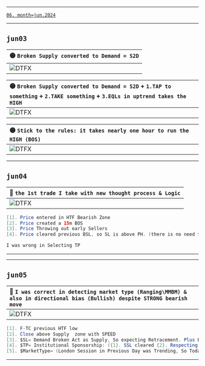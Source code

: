 ___    
[`06. month=jun.2024`](https://www.forexfactory.com/calendar?month=jun.2024)
___    
## `jun03`
| 🟡 `Broken Supply converted to Demand = S2D` |
| :--- |
| ![DTFX](https://www.tradingview.com/x/1kemX7uw/ "DTFX") |

| 🟡 `Broken Supply converted to Demand = S2D` + `1.TAP to something` + `2.TAKE something` + `3.EQLs in uptrend takes the HIGH` |
| :--- |
| ![DTFX](https://www.tradingview.com/x/fWzbYhar/ "DTFX") |

| 🟡 `Stick to the rules: it takes nearly one hour to run the HIGH (BOS)` |
| :--- |
| ![DTFX](https://www.tradingview.com/x/xHaVJmSq/ "DTFX") |
___    
## `jun04`
| 💚 `the 1st trade I take with new thought process & Logic` |
| :--- |
| ![DTFX](https://www.tradingview.com/x/7zH2URB3/ "DTFX") |
```java
[1]. Price entered in HTF Bearish Zone
[2]. Price created a 15m BOS
[3]. Price Throwing out early Sellers 
[4]. Price cleared previous BSL, so SL is above PH. (there is no need for price to go above PH)

I was wrong in Selecting TP 
```
___    
___    
## `jun05`
| 💚 `I was correct in detecting market type (Ranging\MMBM) & also in directional bias (Bullish) despite STRONG bearish move` |
| :--- |
| ![DTFX](https://www.tradingview.com/x/O0CkX0dR/ "DTFX") |
```java
[1]. F-TC previous HTF low
[2]. Close above Supply  zone with SPEED
[3]. $SL= Demand Broken Act as Supply, So expecting Retracement. Plus Price Expectation is like Model3 so expecting Reversal in LTF
[4]. $TP= Institutional Sponsorship: ({1}. SSL cleared {2}. Respecting Low {3}. Close Above Zone)
[5]. $MarketType= (London Session in Previous Day was Trending, So Today Expecting Ranging market in London Session) 

```
___    
